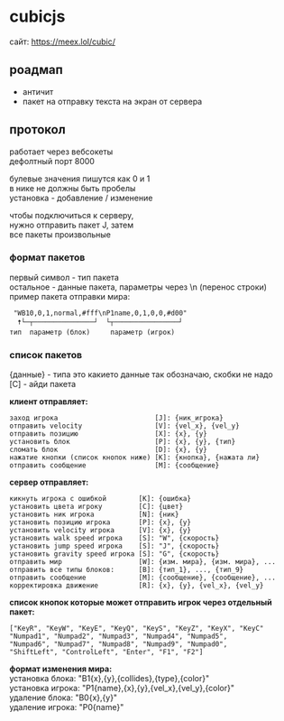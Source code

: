 # cubicjs

сайт: https://meex.lol/cubic/

## роадмап

- античит
- пакет на отправку текста на экран от сервера

## протокол

работает через вебсокеты \
дефолтный порт 8000

булевые значения пишутся как 0 и 1 \
в нике не должны быть пробелы \
установка - добавление / изменение

чтобы подключиться к серверу, \
нужно отправить пакет J, затем \
все пакеты произвольные

### формат пакетов
первый символ - тип пакета \
остальное - данные пакета, параметры через \n (перенос строки) \
пример пакета отправки мира:
```
 "WB10,0,1,normal,#fff\nP1name,0,1,0,0,#d00"
  🠅└─┬───────────────┘  └┬────────────────┘
тип  параметр (блок)     параметр (игрок)
```

### список пакетов
{данные} - типа это какието данные так обозначаю, скобки не надо \
[C] - айди пакета

**клиент отправляет:**
```
заход игрока                        [J]: {ник_игрока}
отправить velocity                  [V]: {vel_x}, {vel_y}
отправить позицию                   [X]: {x}, {y}
установить блок                     [P]: {x}, {y}, {тип}
сломать блок                        [D]: {x}, {y}
нажатие кнопки (список кнопок ниже) [K]: {кнопка}, {нажата ли}
отправить сообщение                 [M]: {сообщение}
```

**сервер отправляет:**
```
кикнуть игрока с ошибкой        [K]: {ошибка}
установить цвета игроку         [C]: {цвет}
установить ник игрока           [N]: {ник}
установить позицию игрока       [P]: {x}, {y}
установить velocity игрока      [V]: {x}, {y}
установить walk speed игрока    [S]: "W", {скорость}
установить jump speed игрока    [S]: "J", {скорость}
установить gravity speed игрока [S]: "G", {скорость}
отправить мир                   [W]: {изм. мира}, {изм. мира}, ...
отправить все типы блоков:      [B]: {тип_1}, ..., {тип_9}
отправить сообщение             [M]: {сообщение}, {сообщение}, ...
корректировка движение          [R]: {x}, {y}, {vel_x}, {vel_y}
```

**список кнопок которые может отправить игрок через отдельный пакет:**
```
["KeyR", "KeyW", "KeyE", "KeyQ", "KeyS", "KeyZ", "KeyX", "KeyC"
"Numpad1", "Numpad2", "Numpad3", "Numpad4", "Numpad5",
"Numpad6", "Numpad7", "Numpad8", "Numpad9", "Numpad0",
"ShiftLeft", "ControlLeft", "Enter", "F1", "F2"]
```

**формат изменения мира:** \
установка блока: "B1{x},{y},{collides},{type},{color}" \
установка игрока: "P1{name},{x},{y},{vel_x},{vel_y},{color}"\
удаление блока: "B0{x},{y}" \
удаление игрока: "P0{name}"